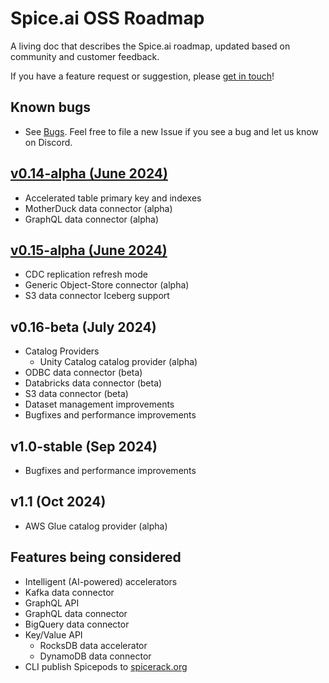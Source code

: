 # Spice.ai OSS Roadmap

A living doc that describes the Spice.ai roadmap, updated based on community and customer feedback.

If you have a feature request or suggestion, please [get in touch](https://github.com/spiceai/spiceai#community)!

## Known bugs

- See [Bugs](https://github.com/spiceai/spiceai/labels/bug). Feel free to file a new Issue if you see a bug and let us know on Discord.

## [v0.14-alpha (June 2024)](https://github.com/spiceai/spiceai/milestone/27)

- Accelerated table primary key and indexes
- MotherDuck data connector (alpha)
- GraphQL data connector (alpha)

## [v0.15-alpha (June 2024)](https://github.com/spiceai/spiceai/milestone/28)

- CDC replication refresh mode
- Generic Object-Store connector (alpha)
- S3 data connector Iceberg support

## v0.16-beta (July 2024)

- Catalog Providers
  - Unity Catalog catalog provider (alpha)
- ODBC data connector (beta)
- Databricks data connector (beta)
- S3 data connector (beta)
- Dataset management improvements
- Bugfixes and performance improvements

## v1.0-stable (Sep 2024)

- Bugfixes and performance improvements

## v1.1 (Oct 2024)

- AWS Glue catalog provider (alpha)

## Features being considered

- Intelligent (AI-powered) accelerators
- Kafka data connector
- GraphQL API
- GraphQL data connector
- BigQuery data connector
- Key/Value API
  - RocksDB data accelerator
  - DynamoDB data connector
- CLI publish Spicepods to [spicerack.org](https://spicerack.org)
